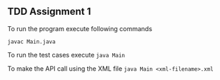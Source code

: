 ## TDD Assignment 1

To run the program execute following commands

`javac Main.java`

To run the test cases execute `java Main`

To make the API call using the XML file `java Main <xml-filename>.xml`